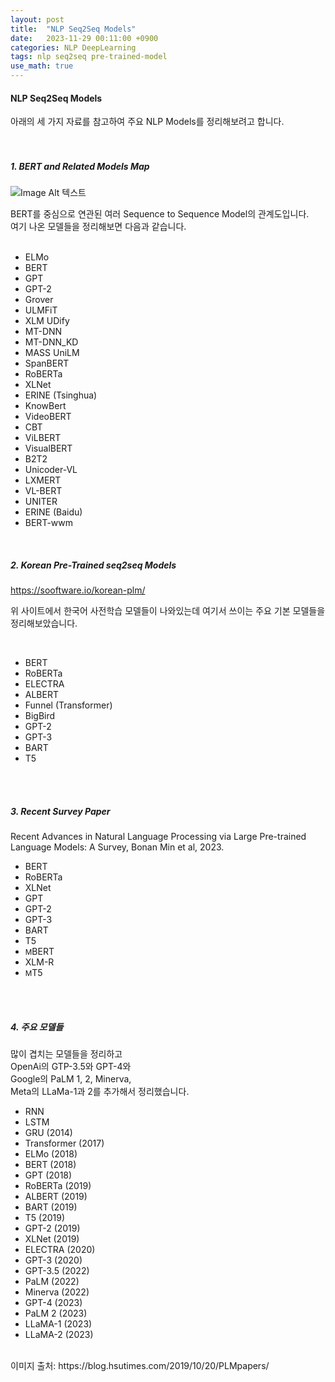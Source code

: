```yaml
---
layout: post
title:  "NLP Seq2Seq Models"
date:   2023-11-29 00:11:00 +0900
categories: NLP DeepLearning
tags: nlp seq2seq pre-trained-model
use_math: true
---
```

<h4> NLP Seq2Seq Models </h4>  
  
아래의 세 가지 자료를 참고하여 주요 NLP Models를 정리해보려고 합니다.  
<br> 
<br>  
  

<h5> 1. BERT and Related Models Map </h5> 

![Image Alt 텍스트]({{site.url}}/assets/images/seq2seq_BERT_related_Models.png )
<br>

BERT를 중심으로 연관된 여러 Sequence to Sequence Model의 관계도입니다.  
여기 나온 모델들을 정리해보면 다음과 같습니다.  
<br>

+ ELMo
+ BERT
+ GPT
+ GPT-2
+ Grover
+ ULMFiT
+ XLM UDify
+ MT-DNN
+ MT-DNN_KD
+ MASS UniLM
+ SpanBERT
+ RoBERTa
+ XLNet
+ ERINE (Tsinghua)
+ KnowBert
+ VideoBERT
+ CBT
+ ViLBERT
+ VisualBERT
+ B2T2
+ Unicoder-VL
+ LXMERT
+ VL-BERT
+ UNITER
+ ERINE (Baidu)
+ BERT-wwm
<br>


<h5> 2. Korean Pre-Trained seq2seq Models </h5> 

https://sooftware.io/korean-plm/
<br>

위 사이트에서 한국어 사전학습 모델들이 나와있는데 여기서 쓰이는 주요 기본 모델들을 정리해보았습니다.  

<br>

+ BERT
+ RoBERTa
+ ELECTRA
+ ALBERT
+ Funnel (Transformer)
+ BigBird
+ GPT-2
+ GPT-3
+ BART
+ T5

<br>
<br>
  

<h5> 3. Recent Survey Paper </h5>  
Recent Advances in Natural Language Processing via Large Pre-trained Language Models: A Survey, Bonan Min et al, 2023.  

+ BERT
+ RoBERTa
+ XLNet
+ GPT
+ GPT-2
+ GPT-3
+ BART
+ T5
+ <small>M</small>BERT
+ XLM-R
+ <small>M</small>T5

<br>
<br>
  

<h5> 4. 주요 모델들 </h5>  
  
많이 겹치는 모델들을 정리하고  
OpenAi의 GTP-3.5와 GPT-4와  
Google의 PaLM 1, 2, Minerva,  
Meta의 LLaMa-1과 2를 추가해서 정리했습니다.  

+ RNN
+ LSTM
+ GRU (2014)
+ Transformer (2017)
+ ELMo (2018)
+ BERT (2018)
+ GPT (2018)
+ RoBERTa (2019)
+ ALBERT (2019)
+ BART (2019)
+ T5 (2019)
+ GPT-2 (2019)
+ XLNet (2019)
+ ELECTRA (2020)
+ GPT-3 (2020)
+ GPT-3.5 (2022)
+ PaLM (2022)
+ Minerva (2022)
+ GPT-4 (2023)
+ PaLM 2 (2023)
+ LLaMA-1 (2023)
+ LLaMA-2 (2023)

<br>
이미지 출처: https://blog.hsutimes.com/2019/10/20/PLMpapers/
<br>

